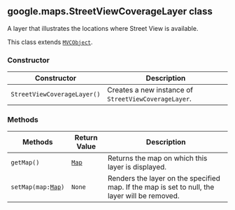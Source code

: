 <h2 id="StreetViewCoverageLayer">
google.maps.StreetViewCoverageLayer
class
</h2><p>A layer that illustrates the locations where Street View is available.</p><p>This class extends
<code><a href="https://github.com/amenadiel/google-maps-documentation/blob/master/docs/google.maps.MVCObject.md">MVCObject</a></code>.
</p><h3>Constructor</h3><table summary="class StreetViewCoverageLayer - Constructor" width="100%">
<thead>
<tr><th>Constructor</th>
<th>Description</th>
</tr></thead>
<tbody>
<tr>
<td><code>StreetViewCoverageLayer()</code></td>
<td>Creates a new instance of <code>StreetViewCoverageLayer</code>.</td>
</tr>
</tbody>
</table><h3>Methods</h3><table summary="class StreetViewCoverageLayer - Methods" width="100%">
<thead>
<tr><th>Methods</th>
<th>Return Value</th>
<th>Description</th>
</tr></thead>
<tbody>
<tr>
<td><code>getMap()</code></td>
<td><code><a href="https://github.com/amenadiel/google-maps-documentation/blob/master/docs/google.maps.Map.md">Map</a></code></td>
<td>Returns the map on which this layer is displayed.</td>
</tr>
<tr>
<td><code>setMap(map:<a href="https://github.com/amenadiel/google-maps-documentation/blob/master/docs/google.maps.Map.md">Map</a>)</code></td>
<td><code>None</code></td>
<td>Renders the layer on the specified map. If the map is set to null, the layer will be removed.</td>
</tr>
</tbody>
</table>